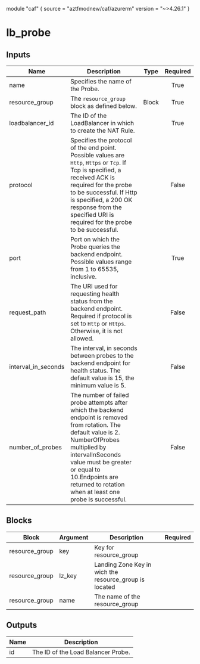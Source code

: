 module "caf" {
  source  = "aztfmodnew/caf/azurerm"
  version = "~>4.26.1"
}

# lb_probe

## Inputs
| Name | Description | Type | Required |
|------|-------------|------|:--------:|
|name| Specifies the name of the Probe.||True|
|resource_group|The `resource_group` block as defined below.|Block|True|
|loadbalancer_id| The ID of the LoadBalancer in which to create the NAT Rule.||True|
|protocol| Specifies the protocol of the end point. Possible values are `Http`, `Https` or `Tcp`. If Tcp is specified, a received ACK is required for the probe to be successful. If Http is specified, a 200 OK response from the specified URI is required for the probe to be successful.||False|
|port| Port on which the Probe queries the backend endpoint. Possible values range from 1 to 65535, inclusive.||True|
|request_path| The URI used for requesting health status from the backend endpoint. Required if protocol is set to `Http` or `Https`. Otherwise, it is not allowed.||False|
|interval_in_seconds| The interval, in seconds between probes to the backend endpoint for health status. The default value is 15, the minimum value is 5.||False|
|number_of_probes| The number of failed probe attempts after which the backend endpoint is removed from rotation. The default value is 2. NumberOfProbes multiplied by intervalInSeconds value must be greater or equal to 10.Endpoints are returned to rotation when at least one probe is successful.||False|

## Blocks
| Block | Argument | Description | Required |
|-------|----------|-------------|----------|
|resource_group| key | Key for  resource_group||| Required if  |
|resource_group| lz_key |Landing Zone Key in wich the resource_group is located|||True|
|resource_group| name | The name of the resource_group |||True|

## Outputs
| Name | Description |
|------|-------------|
|id|The ID of the Load Balancer Probe.|||
